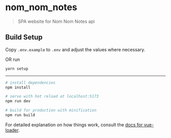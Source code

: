 # nom_nom_notes

> SPA website for Nom Nom Notes api

## Build Setup

Copy `.env.example` to `.env` and adjust the values where necessary.

OR run
```bash
yarn setup
```

---

``` bash
# install dependencies
npm install

# serve with hot reload at localhost:5173
npm run dev

# build for production with minification
npm run build
```

For detailed explanation on how things work, consult the [docs for vue-loader](http://vuejs.github.io/vue-loader).
